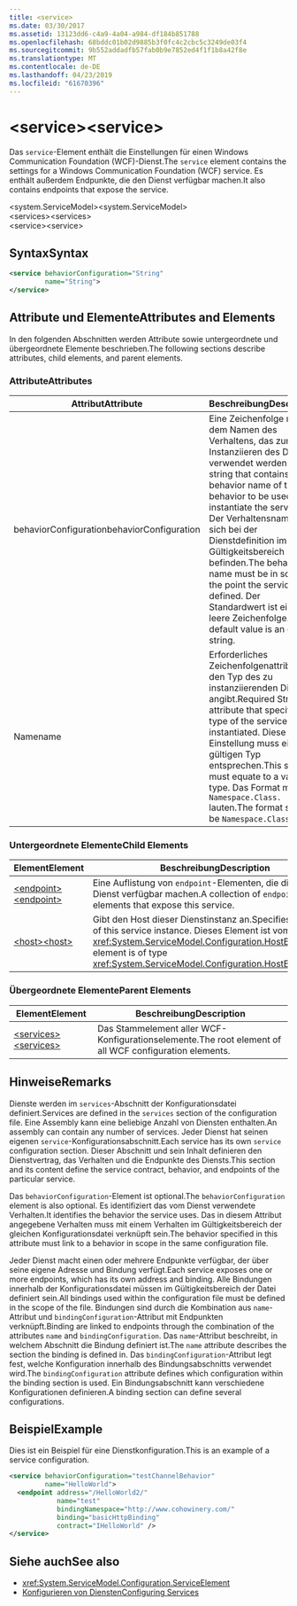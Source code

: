 ```yaml
---
title: <service>
ms.date: 03/30/2017
ms.assetid: 13123dd6-c4a9-4a04-a984-df184b851788
ms.openlocfilehash: 68bddc01b02d9885b3f0fc4c2cbc5c3249de03f4
ms.sourcegitcommit: 9b552addadfb57fab0b9e7852ed4f1f1b8a42f8e
ms.translationtype: MT
ms.contentlocale: de-DE
ms.lasthandoff: 04/23/2019
ms.locfileid: "61670396"
---
```

# <a name="service"></a><span data-ttu-id="df8ca-101">\<service></span><span class="sxs-lookup"><span data-stu-id="df8ca-101">\<service></span></span>
<span data-ttu-id="df8ca-102">Das `service`-Element enthält die Einstellungen für einen Windows Communication Foundation (WCF)-Dienst.</span><span class="sxs-lookup"><span data-stu-id="df8ca-102">The `service` element contains the settings for a Windows Communication Foundation (WCF) service.</span></span> <span data-ttu-id="df8ca-103">Es enthält außerdem Endpunkte, die den Dienst verfügbar machen.</span><span class="sxs-lookup"><span data-stu-id="df8ca-103">It also contains endpoints that expose the service.</span></span>  
  
 <span data-ttu-id="df8ca-104">\<system.ServiceModel></span><span class="sxs-lookup"><span data-stu-id="df8ca-104">\<system.ServiceModel></span></span>  
<span data-ttu-id="df8ca-105">\<services></span><span class="sxs-lookup"><span data-stu-id="df8ca-105">\<services></span></span>  
<span data-ttu-id="df8ca-106">\<service></span><span class="sxs-lookup"><span data-stu-id="df8ca-106">\<service></span></span>  
  
## <a name="syntax"></a><span data-ttu-id="df8ca-107">Syntax</span><span class="sxs-lookup"><span data-stu-id="df8ca-107">Syntax</span></span>  
  
```xml  
<service behaviorConfiguration="String"
         name="String">
</service>
```  
  
## <a name="attributes-and-elements"></a><span data-ttu-id="df8ca-108">Attribute und Elemente</span><span class="sxs-lookup"><span data-stu-id="df8ca-108">Attributes and Elements</span></span>  
 <span data-ttu-id="df8ca-109">In den folgenden Abschnitten werden Attribute sowie untergeordnete und übergeordnete Elemente beschrieben.</span><span class="sxs-lookup"><span data-stu-id="df8ca-109">The following sections describe attributes, child elements, and parent elements.</span></span>  
  
### <a name="attributes"></a><span data-ttu-id="df8ca-110">Attribute</span><span class="sxs-lookup"><span data-stu-id="df8ca-110">Attributes</span></span>  
  
|<span data-ttu-id="df8ca-111">Attribut</span><span class="sxs-lookup"><span data-stu-id="df8ca-111">Attribute</span></span>|<span data-ttu-id="df8ca-112">Beschreibung</span><span class="sxs-lookup"><span data-stu-id="df8ca-112">Description</span></span>|  
|---------------|-----------------|  
|<span data-ttu-id="df8ca-113">behaviorConfiguration</span><span class="sxs-lookup"><span data-stu-id="df8ca-113">behaviorConfiguration</span></span>|<span data-ttu-id="df8ca-114">Eine Zeichenfolge mit dem Namen des Verhaltens, das zum Instanziieren des Diensts verwendet werden soll.</span><span class="sxs-lookup"><span data-stu-id="df8ca-114">A string that contains the behavior name of the behavior to be used to instantiate the service.</span></span> <span data-ttu-id="df8ca-115">Der Verhaltensname muss sich bei der Dienstdefinition im Gültigkeitsbereich befinden.</span><span class="sxs-lookup"><span data-stu-id="df8ca-115">The behavior name must be in scope at the point the service is defined.</span></span> <span data-ttu-id="df8ca-116">Der Standardwert ist eine leere Zeichenfolge.</span><span class="sxs-lookup"><span data-stu-id="df8ca-116">The default value is an empty string.</span></span>|  
|<span data-ttu-id="df8ca-117">Name</span><span class="sxs-lookup"><span data-stu-id="df8ca-117">name</span></span>|<span data-ttu-id="df8ca-118">Erforderliches Zeichenfolgenattribut, das den Typ des zu instanziierenden Diensts angibt.</span><span class="sxs-lookup"><span data-stu-id="df8ca-118">Required String attribute that specifies the type of the service to be instantiated.</span></span> <span data-ttu-id="df8ca-119">Diese Einstellung muss einem gültigen Typ entsprechen.</span><span class="sxs-lookup"><span data-stu-id="df8ca-119">This setting must equate to a valid type.</span></span> <span data-ttu-id="df8ca-120">Das Format muss `Namespace.Class.` lauten.</span><span class="sxs-lookup"><span data-stu-id="df8ca-120">The format should be `Namespace.Class.`</span></span>|  
  
### <a name="child-elements"></a><span data-ttu-id="df8ca-121">Untergeordnete Elemente</span><span class="sxs-lookup"><span data-stu-id="df8ca-121">Child Elements</span></span>  
  
|<span data-ttu-id="df8ca-122">Element</span><span class="sxs-lookup"><span data-stu-id="df8ca-122">Element</span></span>|<span data-ttu-id="df8ca-123">Beschreibung</span><span class="sxs-lookup"><span data-stu-id="df8ca-123">Description</span></span>|  
|-------------|-----------------|  
|[<span data-ttu-id="df8ca-124">\<endpoint></span><span class="sxs-lookup"><span data-stu-id="df8ca-124">\<endpoint></span></span>](../../../../../docs/framework/configure-apps/file-schema/wcf/endpoint-element.md)|<span data-ttu-id="df8ca-125">Eine Auflistung von `endpoint`-Elementen, die diesen Dienst verfügbar machen.</span><span class="sxs-lookup"><span data-stu-id="df8ca-125">A collection of `endpoint` elements that expose this service.</span></span>|  
|[<span data-ttu-id="df8ca-126">\<host></span><span class="sxs-lookup"><span data-stu-id="df8ca-126">\<host></span></span>](../../../../../docs/framework/configure-apps/file-schema/wcf/host.md)|<span data-ttu-id="df8ca-127">Gibt den Host dieser Dienstinstanz an.</span><span class="sxs-lookup"><span data-stu-id="df8ca-127">Specifies the host of this service instance.</span></span> <span data-ttu-id="df8ca-128">Dieses Element ist vom Typ <xref:System.ServiceModel.Configuration.HostElement>.</span><span class="sxs-lookup"><span data-stu-id="df8ca-128">This element is of type <xref:System.ServiceModel.Configuration.HostElement>.</span></span>|  
  
### <a name="parent-elements"></a><span data-ttu-id="df8ca-129">Übergeordnete Elemente</span><span class="sxs-lookup"><span data-stu-id="df8ca-129">Parent Elements</span></span>  
  
|<span data-ttu-id="df8ca-130">Element</span><span class="sxs-lookup"><span data-stu-id="df8ca-130">Element</span></span>|<span data-ttu-id="df8ca-131">Beschreibung</span><span class="sxs-lookup"><span data-stu-id="df8ca-131">Description</span></span>|  
|-------------|-----------------|  
|[<span data-ttu-id="df8ca-132">\<services></span><span class="sxs-lookup"><span data-stu-id="df8ca-132">\<services></span></span>](../../../../../docs/framework/configure-apps/file-schema/wcf/services.md)|<span data-ttu-id="df8ca-133">Das Stammelement aller WCF-Konfigurationselemente.</span><span class="sxs-lookup"><span data-stu-id="df8ca-133">The root element of all WCF configuration elements.</span></span>|  
  
## <a name="remarks"></a><span data-ttu-id="df8ca-134">Hinweise</span><span class="sxs-lookup"><span data-stu-id="df8ca-134">Remarks</span></span>  
 <span data-ttu-id="df8ca-135">Dienste werden im `services`-Abschnitt der Konfigurationsdatei definiert.</span><span class="sxs-lookup"><span data-stu-id="df8ca-135">Services are defined in the `services` section of the configuration file.</span></span> <span data-ttu-id="df8ca-136">Eine Assembly kann eine beliebige Anzahl von Diensten enthalten.</span><span class="sxs-lookup"><span data-stu-id="df8ca-136">An assembly can contain any number of services.</span></span> <span data-ttu-id="df8ca-137">Jeder Dienst hat seinen eigenen `service`-Konfigurationsabschnitt.</span><span class="sxs-lookup"><span data-stu-id="df8ca-137">Each service has its own `service` configuration section.</span></span> <span data-ttu-id="df8ca-138">Dieser Abschnitt und sein Inhalt definieren den Dienstvertrag, das Verhalten und die Endpunkte des Diensts.</span><span class="sxs-lookup"><span data-stu-id="df8ca-138">This section and its content define the service contract, behavior, and endpoints of the particular service.</span></span>  
  
 <span data-ttu-id="df8ca-139">Das `behaviorConfiguration`-Element ist optional.</span><span class="sxs-lookup"><span data-stu-id="df8ca-139">The `behaviorConfiguration` element is also optional.</span></span> <span data-ttu-id="df8ca-140">Es identifiziert das vom Dienst verwendete Verhalten.</span><span class="sxs-lookup"><span data-stu-id="df8ca-140">It identifies the behavior the service uses.</span></span> <span data-ttu-id="df8ca-141">Das in diesem Attribut angegebene Verhalten muss mit einem Verhalten im Gültigkeitsbereich der gleichen Konfigurationsdatei verknüpft sein.</span><span class="sxs-lookup"><span data-stu-id="df8ca-141">The behavior specified in this attribute must link to a behavior in scope in the same configuration file.</span></span>  
  
 <span data-ttu-id="df8ca-142">Jeder Dienst macht einen oder mehrere Endpunkte verfügbar, der über seine eigene Adresse und Bindung verfügt.</span><span class="sxs-lookup"><span data-stu-id="df8ca-142">Each service exposes one or more endpoints, which has its own address and binding.</span></span> <span data-ttu-id="df8ca-143">Alle Bindungen innerhalb der Konfigurationsdatei müssen im Gültigkeitsbereich der Datei definiert sein.</span><span class="sxs-lookup"><span data-stu-id="df8ca-143">All bindings used within the configuration file must be defined in the scope of the file.</span></span> <span data-ttu-id="df8ca-144">Bindungen sind durch die Kombination aus `name`-Attribut und `bindingConfiguration`-Attribut mit Endpunkten verknüpft.</span><span class="sxs-lookup"><span data-stu-id="df8ca-144">Binding are linked to endpoints through the combination of the attributes `name` and `bindingConfiguration`.</span></span> <span data-ttu-id="df8ca-145">Das `name`-Attribut beschreibt, in welchem Abschnitt die Bindung definiert ist.</span><span class="sxs-lookup"><span data-stu-id="df8ca-145">The `name` attribute describes the section the binding is defined in.</span></span> <span data-ttu-id="df8ca-146">Das `bindingConfiguration`-Attribut legt fest, welche Konfiguration innerhalb des Bindungsabschnitts verwendet wird.</span><span class="sxs-lookup"><span data-stu-id="df8ca-146">The `bindingConfiguration` attribute defines which configuration within the binding section is used.</span></span> <span data-ttu-id="df8ca-147">Ein Bindungsabschnitt kann verschiedene Konfigurationen definieren.</span><span class="sxs-lookup"><span data-stu-id="df8ca-147">A binding section can define several configurations.</span></span>  
  
## <a name="example"></a><span data-ttu-id="df8ca-148">Beispiel</span><span class="sxs-lookup"><span data-stu-id="df8ca-148">Example</span></span>  
 <span data-ttu-id="df8ca-149">Dies ist ein Beispiel für eine Dienstkonfiguration.</span><span class="sxs-lookup"><span data-stu-id="df8ca-149">This is an example of a service configuration.</span></span>  
  
```xml  
<service behaviorConfiguration="testChannelBehavior"
         name="HelloWorld">
  <endpoint address="/HelloWorld2/"
            name="test"
            bindingNamespace="http://www.cohowinery.com/"
            binding="basicHttpBinding"
            contract="IHelloWorld" />
</service>
```  
  
## <a name="see-also"></a><span data-ttu-id="df8ca-150">Siehe auch</span><span class="sxs-lookup"><span data-stu-id="df8ca-150">See also</span></span>

- <xref:System.ServiceModel.Configuration.ServiceElement>
- [<span data-ttu-id="df8ca-151">Konfigurieren von Diensten</span><span class="sxs-lookup"><span data-stu-id="df8ca-151">Configuring Services</span></span>](../../../../../docs/framework/wcf/configuring-services.md)
